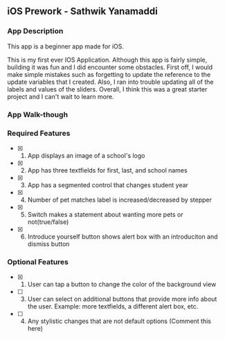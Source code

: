 ## iOS Prework - Sathwik Yanamaddi

### App Description
This app is a beginner app made for iOS.

This is my first ever IOS Application. Although this app is fairly simple, building it was fun and I did encounter some obstacles. First off, I would make simple mistakes such as forgetting to update the reference to the update variables that I created. Also, I ran into trouble updating all of the labels and values of the sliders. Overall, I think this was a great starter project and I can't wait to learn more.

### App Walk-though
<!-- <img src="https://s3.amazonaws.com/img0.recordit.co/7ssXbppSXa.mp4?AWSAccessKeyId=AKIAUQ5RURZ7ND2T2B6I&Expires=1675449050&Signature=3nwQZ4P317tpwzE3Efkdhu5lBk4%3D" width=200><br> OR <img src="YOUR_GIF_PATH" width=200><br> -->

### Required Features

- [X] 1. App displays an image of a school's logo
- [X] 2. App has three textfields for first, last, and school names
- [X] 3. App has a segmented control that changes student year
- [X] 4. Number of pet matches label is increased/decreased by stepper
- [X] 5. Switch makes a statement about wanting more pets or not(true/false) 
- [X] 6. Introduce yourself button shows alert box with an introduciton and dismiss button

### Optional Features

- [x] 1. User can tap a button to change the color of the background view
- [ ] 3. User can select on additional buttons that provide more info about the user. Example: more textfields, a different alert box, etc.
- [ ] 4. Any stylistic changes that are not default options (Comment this here)
